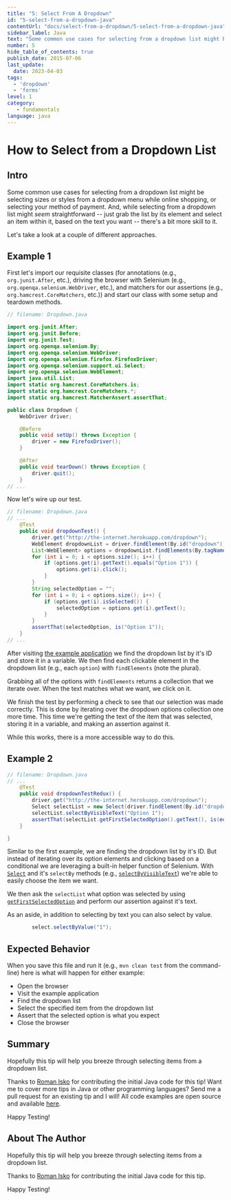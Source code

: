 ```yaml
---
title: "5: Select From A Dropdown"
id: "5-select-from-a-dropdown-java"
contentUrl: "docs/select-from-a-dropdown/5-select-from-a-dropdown-java"
sidebar_label: Java
text: "Some common use cases for selecting from a dropdown list might be selecting sizes or styles from a dropdown menu while online shopping, or selecting your method of payment. And, while selecting from a dropdown list might seem straightforward just grab the list by its element and select an item within it, based on the text you want there's a bit more skill to it."
number: 5
hide_table_of_contents: true
publish_date: 2015-07-06
last_update:
  date: 2023-04-03
tags:
  - 'dropdown'
  - 'forms'
level: 1
category:
   - fundamentals
language: java
---
```


# How to Select from a Dropdown List

## Intro

Some common use cases for selecting from a dropdown list might be selecting sizes or styles from a dropdown menu while online shopping, or selecting your method of payment. And, while selecting from a dropdown list might *seem* straightforward -- just grab the list by its element and select an item within it, based on the text you want -- there's a bit more skill to it.

Let's take a look at a couple of different approaches.

## Example 1

First let's import our requisite classes (for annotations (e.g., `org.junit.After`, etc.), driving the browser with Selenium (e.g., `org.openqa.selenium.WebDriver`, etc.), and matchers for our assertions (e.g., `org.hamcrest.CoreMatchers`, etc.)) and start our class with some setup and teardown methods.

```java
// filename: Dropdown.java

import org.junit.After;
import org.junit.Before;
import org.junit.Test;
import org.openqa.selenium.By;
import org.openqa.selenium.WebDriver;
import org.openqa.selenium.firefox.FirefoxDriver;
import org.openqa.selenium.support.ui.Select;
import org.openqa.selenium.WebElement;
import java.util.List;
import static org.hamcrest.CoreMatchers.is;
import static org.hamcrest.CoreMatchers.*;
import static org.hamcrest.MatcherAssert.assertThat;

public class Dropdown {
    WebDriver driver;

    @Before
    public void setUp() throws Exception {
        driver = new FirefoxDriver();
    }

    @After
    public void tearDown() throws Exception {
        driver.quit();
    }
// ...
```

Now let's wire up our test.

```java
// filename: Dropdown.java
// ...
    @Test
    public void dropdownTest() {
        driver.get("http://the-internet.herokuapp.com/dropdown");
        WebElement dropdownList = driver.findElement(By.id("dropdown"));
        List<WebElement> options = dropdownList.findElements(By.tagName("option"));
        for (int i = 0; i < options.size(); i++) {
            if (options.get(i).getText().equals("Option 1")) {
                options.get(i).click();
            }
        }
        String selectedOption = "";
        for (int i = 0; i < options.size(); i++) {
            if (options.get(i).isSelected()) {
                selectedOption = options.get(i).getText();
            }
        }
        assertThat(selectedOption, is("Option 1"));
    }
// ...
```

After visiting [the example application](http://the-internet.herokuapp.com/dropdown) we find the dropdown list by it's ID and store it in a variable. We then find each clickable element in the dropdown list (e.g., each `option`) with `findElements` (note the plural).

Grabbing all of the options with `findElements` returns a collection that we iterate over. When the text matches what we want, we click on it.

We finish the test by performing a check to see that our selection was made correctly. This is done by iterating over the dropdown options collection one more time. This time we're getting the text of the item that was selected, storing it in a variable, and making an assertion against it.

While this works, there is a more accessible way to do this.

## Example 2

```java
// filename: Dropdown.java
// ...
    @Test
    public void dropdownTestRedux() {
        driver.get("http://the-internet.herokuapp.com/dropdown");
        Select selectList = new Select(driver.findElement(By.id("dropdown")));
        selectList.selectByVisibleText("Option 1");
        assertThat(selectList.getFirstSelectedOption().getText(), is(equalTo("Option 1")));
    }

}
```

Similar to the first example, we are finding the dropdown list by it's ID. But instead of iterating over its option elements and clicking based on a conditional we are leveraging a built-in helper function of Selenium. With [`Select`](https://seleniumhq.github.io/selenium/docs/api/java/org/openqa/selenium/support/ui/Select.html) and it's `selectBy` methods (e.g., [`selectByVisibleText`](https://seleniumhq.github.io/selenium/docs/api/java/org/openqa/selenium/support/ui/Select.html#selectByVisibleText-java.lang.String-)) we're able to easily choose the item we want.

We then ask the `selectList` what option was selected by using [`getFirstSelectedOption`](https://seleniumhq.github.io/selenium/docs/api/java/org/openqa/selenium/support/ui/Select.html#getFirstSelectedOption--) and perform our assertion against it's text.

As an aside, in addition to selecting by text you can also select by value.

```java
        select.selectByValue("1");
```

## Expected Behavior

When you save this file and run it (e.g., `mvn clean test` from the command-line) here is what will happen for either example:

+ Open the browser
+ Visit the example application
+ Find the dropdown list
+ Select the specified item from the dropdown list
+ Assert that the selected option is what you expect 
+ Close the browser

## Summary

Hopefully this tip will help you breeze through selecting items from a dropdown list.

Thanks to [Roman Isko](https://github.com/RomanIsko) for contributing the initial Java code for this tip! Want me to cover more tips in Java or other programming languages? Send me a pull request for an existing tip and I will! All code examples are open source and available [here](http://github.com/tourdedave/elemental-selenium-tips).

Happy Testing!

## About The Author

Hopefully this tip will help you breeze through selecting items from a dropdown list.

Thanks to [Roman Isko](https://github.com/RomanIsko) for contributing the initial Java code for this tip.

Happy Testing!
